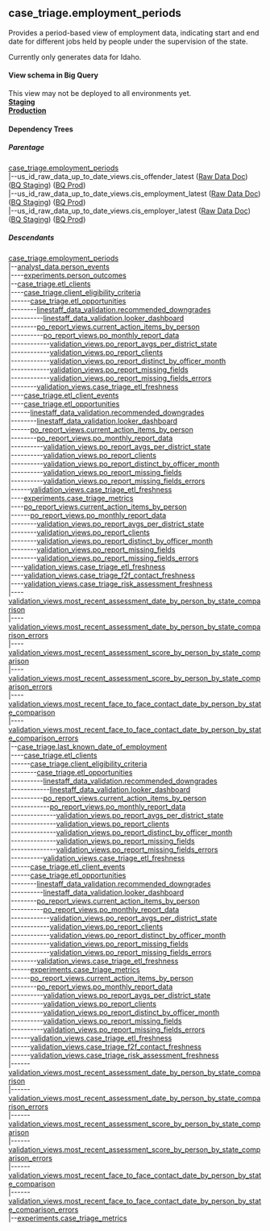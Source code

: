 ## case_triage.employment_periods

Provides a period-based view of employment data, indicating start and end date for
 different jobs held by people under the supervision of the state.
 
 Currently only generates data for Idaho.

#### View schema in Big Query
This view may not be deployed to all environments yet.<br/>
[**Staging**](https://console.cloud.google.com/bigquery?pli=1&p=recidiviz-staging&page=table&project=recidiviz-staging&d=case_triage&t=employment_periods)
<br/>
[**Production**](https://console.cloud.google.com/bigquery?pli=1&p=recidiviz-123&page=table&project=recidiviz-123&d=case_triage&t=employment_periods)
<br/>

#### Dependency Trees

##### Parentage
[case_triage.employment_periods](../case_triage/employment_periods.md) <br/>
|--us_id_raw_data_up_to_date_views.cis_offender_latest ([Raw Data Doc](../../../ingest/us_id/raw_data/cis_offender.md)) ([BQ Staging](https://console.cloud.google.com/bigquery?pli=1&p=recidiviz-staging&page=table&project=recidiviz-staging&d=us_id_raw_data_up_to_date_views&t=cis_offender_latest)) ([BQ Prod](https://console.cloud.google.com/bigquery?pli=1&p=recidiviz-123&page=table&project=recidiviz-123&d=us_id_raw_data_up_to_date_views&t=cis_offender_latest)) <br/>
|--us_id_raw_data_up_to_date_views.cis_employment_latest ([Raw Data Doc](../../../ingest/us_id/raw_data/cis_employment.md)) ([BQ Staging](https://console.cloud.google.com/bigquery?pli=1&p=recidiviz-staging&page=table&project=recidiviz-staging&d=us_id_raw_data_up_to_date_views&t=cis_employment_latest)) ([BQ Prod](https://console.cloud.google.com/bigquery?pli=1&p=recidiviz-123&page=table&project=recidiviz-123&d=us_id_raw_data_up_to_date_views&t=cis_employment_latest)) <br/>
|--us_id_raw_data_up_to_date_views.cis_employer_latest ([Raw Data Doc](../../../ingest/us_id/raw_data/cis_employer.md)) ([BQ Staging](https://console.cloud.google.com/bigquery?pli=1&p=recidiviz-staging&page=table&project=recidiviz-staging&d=us_id_raw_data_up_to_date_views&t=cis_employer_latest)) ([BQ Prod](https://console.cloud.google.com/bigquery?pli=1&p=recidiviz-123&page=table&project=recidiviz-123&d=us_id_raw_data_up_to_date_views&t=cis_employer_latest)) <br/>


##### Descendants
[case_triage.employment_periods](../case_triage/employment_periods.md) <br/>
|--[analyst_data.person_events](../analyst_data/person_events.md) <br/>
|----[experiments.person_outcomes](../experiments/person_outcomes.md) <br/>
|--[case_triage.etl_clients](../case_triage/etl_clients.md) <br/>
|----[case_triage.client_eligibility_criteria](../case_triage/client_eligibility_criteria.md) <br/>
|------[case_triage.etl_opportunities](../case_triage/etl_opportunities.md) <br/>
|--------[linestaff_data_validation.recommended_downgrades](../linestaff_data_validation/recommended_downgrades.md) <br/>
|----------[linestaff_data_validation.looker_dashboard](../linestaff_data_validation/looker_dashboard.md) <br/>
|--------[po_report_views.current_action_items_by_person](../po_report_views/current_action_items_by_person.md) <br/>
|----------[po_report_views.po_monthly_report_data](../po_report_views/po_monthly_report_data.md) <br/>
|------------[validation_views.po_report_avgs_per_district_state](../validation_views/po_report_avgs_per_district_state.md) <br/>
|------------[validation_views.po_report_clients](../validation_views/po_report_clients.md) <br/>
|------------[validation_views.po_report_distinct_by_officer_month](../validation_views/po_report_distinct_by_officer_month.md) <br/>
|------------[validation_views.po_report_missing_fields](../validation_views/po_report_missing_fields.md) <br/>
|------------[validation_views.po_report_missing_fields_errors](../validation_views/po_report_missing_fields_errors.md) <br/>
|--------[validation_views.case_triage_etl_freshness](../validation_views/case_triage_etl_freshness.md) <br/>
|----[case_triage.etl_client_events](../case_triage/etl_client_events.md) <br/>
|----[case_triage.etl_opportunities](../case_triage/etl_opportunities.md) <br/>
|------[linestaff_data_validation.recommended_downgrades](../linestaff_data_validation/recommended_downgrades.md) <br/>
|--------[linestaff_data_validation.looker_dashboard](../linestaff_data_validation/looker_dashboard.md) <br/>
|------[po_report_views.current_action_items_by_person](../po_report_views/current_action_items_by_person.md) <br/>
|--------[po_report_views.po_monthly_report_data](../po_report_views/po_monthly_report_data.md) <br/>
|----------[validation_views.po_report_avgs_per_district_state](../validation_views/po_report_avgs_per_district_state.md) <br/>
|----------[validation_views.po_report_clients](../validation_views/po_report_clients.md) <br/>
|----------[validation_views.po_report_distinct_by_officer_month](../validation_views/po_report_distinct_by_officer_month.md) <br/>
|----------[validation_views.po_report_missing_fields](../validation_views/po_report_missing_fields.md) <br/>
|----------[validation_views.po_report_missing_fields_errors](../validation_views/po_report_missing_fields_errors.md) <br/>
|------[validation_views.case_triage_etl_freshness](../validation_views/case_triage_etl_freshness.md) <br/>
|----[experiments.case_triage_metrics](../experiments/case_triage_metrics.md) <br/>
|----[po_report_views.current_action_items_by_person](../po_report_views/current_action_items_by_person.md) <br/>
|------[po_report_views.po_monthly_report_data](../po_report_views/po_monthly_report_data.md) <br/>
|--------[validation_views.po_report_avgs_per_district_state](../validation_views/po_report_avgs_per_district_state.md) <br/>
|--------[validation_views.po_report_clients](../validation_views/po_report_clients.md) <br/>
|--------[validation_views.po_report_distinct_by_officer_month](../validation_views/po_report_distinct_by_officer_month.md) <br/>
|--------[validation_views.po_report_missing_fields](../validation_views/po_report_missing_fields.md) <br/>
|--------[validation_views.po_report_missing_fields_errors](../validation_views/po_report_missing_fields_errors.md) <br/>
|----[validation_views.case_triage_etl_freshness](../validation_views/case_triage_etl_freshness.md) <br/>
|----[validation_views.case_triage_f2f_contact_freshness](../validation_views/case_triage_f2f_contact_freshness.md) <br/>
|----[validation_views.case_triage_risk_assessment_freshness](../validation_views/case_triage_risk_assessment_freshness.md) <br/>
|----[validation_views.most_recent_assessment_date_by_person_by_state_comparison](../validation_views/most_recent_assessment_date_by_person_by_state_comparison.md) <br/>
|----[validation_views.most_recent_assessment_date_by_person_by_state_comparison_errors](../validation_views/most_recent_assessment_date_by_person_by_state_comparison_errors.md) <br/>
|----[validation_views.most_recent_assessment_score_by_person_by_state_comparison](../validation_views/most_recent_assessment_score_by_person_by_state_comparison.md) <br/>
|----[validation_views.most_recent_assessment_score_by_person_by_state_comparison_errors](../validation_views/most_recent_assessment_score_by_person_by_state_comparison_errors.md) <br/>
|----[validation_views.most_recent_face_to_face_contact_date_by_person_by_state_comparison](../validation_views/most_recent_face_to_face_contact_date_by_person_by_state_comparison.md) <br/>
|----[validation_views.most_recent_face_to_face_contact_date_by_person_by_state_comparison_errors](../validation_views/most_recent_face_to_face_contact_date_by_person_by_state_comparison_errors.md) <br/>
|--[case_triage.last_known_date_of_employment](../case_triage/last_known_date_of_employment.md) <br/>
|----[case_triage.etl_clients](../case_triage/etl_clients.md) <br/>
|------[case_triage.client_eligibility_criteria](../case_triage/client_eligibility_criteria.md) <br/>
|--------[case_triage.etl_opportunities](../case_triage/etl_opportunities.md) <br/>
|----------[linestaff_data_validation.recommended_downgrades](../linestaff_data_validation/recommended_downgrades.md) <br/>
|------------[linestaff_data_validation.looker_dashboard](../linestaff_data_validation/looker_dashboard.md) <br/>
|----------[po_report_views.current_action_items_by_person](../po_report_views/current_action_items_by_person.md) <br/>
|------------[po_report_views.po_monthly_report_data](../po_report_views/po_monthly_report_data.md) <br/>
|--------------[validation_views.po_report_avgs_per_district_state](../validation_views/po_report_avgs_per_district_state.md) <br/>
|--------------[validation_views.po_report_clients](../validation_views/po_report_clients.md) <br/>
|--------------[validation_views.po_report_distinct_by_officer_month](../validation_views/po_report_distinct_by_officer_month.md) <br/>
|--------------[validation_views.po_report_missing_fields](../validation_views/po_report_missing_fields.md) <br/>
|--------------[validation_views.po_report_missing_fields_errors](../validation_views/po_report_missing_fields_errors.md) <br/>
|----------[validation_views.case_triage_etl_freshness](../validation_views/case_triage_etl_freshness.md) <br/>
|------[case_triage.etl_client_events](../case_triage/etl_client_events.md) <br/>
|------[case_triage.etl_opportunities](../case_triage/etl_opportunities.md) <br/>
|--------[linestaff_data_validation.recommended_downgrades](../linestaff_data_validation/recommended_downgrades.md) <br/>
|----------[linestaff_data_validation.looker_dashboard](../linestaff_data_validation/looker_dashboard.md) <br/>
|--------[po_report_views.current_action_items_by_person](../po_report_views/current_action_items_by_person.md) <br/>
|----------[po_report_views.po_monthly_report_data](../po_report_views/po_monthly_report_data.md) <br/>
|------------[validation_views.po_report_avgs_per_district_state](../validation_views/po_report_avgs_per_district_state.md) <br/>
|------------[validation_views.po_report_clients](../validation_views/po_report_clients.md) <br/>
|------------[validation_views.po_report_distinct_by_officer_month](../validation_views/po_report_distinct_by_officer_month.md) <br/>
|------------[validation_views.po_report_missing_fields](../validation_views/po_report_missing_fields.md) <br/>
|------------[validation_views.po_report_missing_fields_errors](../validation_views/po_report_missing_fields_errors.md) <br/>
|--------[validation_views.case_triage_etl_freshness](../validation_views/case_triage_etl_freshness.md) <br/>
|------[experiments.case_triage_metrics](../experiments/case_triage_metrics.md) <br/>
|------[po_report_views.current_action_items_by_person](../po_report_views/current_action_items_by_person.md) <br/>
|--------[po_report_views.po_monthly_report_data](../po_report_views/po_monthly_report_data.md) <br/>
|----------[validation_views.po_report_avgs_per_district_state](../validation_views/po_report_avgs_per_district_state.md) <br/>
|----------[validation_views.po_report_clients](../validation_views/po_report_clients.md) <br/>
|----------[validation_views.po_report_distinct_by_officer_month](../validation_views/po_report_distinct_by_officer_month.md) <br/>
|----------[validation_views.po_report_missing_fields](../validation_views/po_report_missing_fields.md) <br/>
|----------[validation_views.po_report_missing_fields_errors](../validation_views/po_report_missing_fields_errors.md) <br/>
|------[validation_views.case_triage_etl_freshness](../validation_views/case_triage_etl_freshness.md) <br/>
|------[validation_views.case_triage_f2f_contact_freshness](../validation_views/case_triage_f2f_contact_freshness.md) <br/>
|------[validation_views.case_triage_risk_assessment_freshness](../validation_views/case_triage_risk_assessment_freshness.md) <br/>
|------[validation_views.most_recent_assessment_date_by_person_by_state_comparison](../validation_views/most_recent_assessment_date_by_person_by_state_comparison.md) <br/>
|------[validation_views.most_recent_assessment_date_by_person_by_state_comparison_errors](../validation_views/most_recent_assessment_date_by_person_by_state_comparison_errors.md) <br/>
|------[validation_views.most_recent_assessment_score_by_person_by_state_comparison](../validation_views/most_recent_assessment_score_by_person_by_state_comparison.md) <br/>
|------[validation_views.most_recent_assessment_score_by_person_by_state_comparison_errors](../validation_views/most_recent_assessment_score_by_person_by_state_comparison_errors.md) <br/>
|------[validation_views.most_recent_face_to_face_contact_date_by_person_by_state_comparison](../validation_views/most_recent_face_to_face_contact_date_by_person_by_state_comparison.md) <br/>
|------[validation_views.most_recent_face_to_face_contact_date_by_person_by_state_comparison_errors](../validation_views/most_recent_face_to_face_contact_date_by_person_by_state_comparison_errors.md) <br/>
|--[experiments.case_triage_metrics](../experiments/case_triage_metrics.md) <br/>

